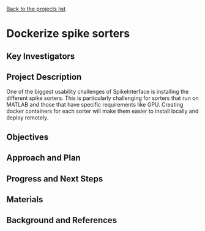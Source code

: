 [Back to the projects list](../../)

<!-- For information on how to write GitHub .md files see https://guides.github.com/features/mastering-markdown/ -->

# Dockerize spike sorters

## Key Investigators

<!-- - Investigator 1 (Affiliation)-->
<!-- - Investigator 2 (Affiliation)-->

## Project Description

One of the biggest usability challenges of SpikeInterface is installing the different spike sorters. This is particularly challenging for sorters that run on MATLAB and those that have specific requirements like GPU. Creating docker containers for each sorter will make them easier to install locally and deploy remotely.

## Objectives

<!-- Briefly describe the objectives of your project. What would you like to achive?-->

<!-- 1. Objective A. Describe it in 1-2 sentences.-->
<!-- 1. Objective B. Describe it in 1-2 sentences.-->
<!-- 1. ...-->

## Approach and Plan

<!-- 1. Describe the steps of your planned approach to reach the objectives.-->
<!-- 1. ... -->
<!-- 1. ... -->

## Progress and Next Steps

<!--Populate this section as you are making progress before/during/after the hackathon-->
<!--Describe the progress you have made on the project,e.g., which objectives you have achieved and how.-->
<!--Describe the next steps you are planing to take to complete the project.-->

## Materials

<!--If available add links to the materials relevant to the project, e.g., the code generated for the project or data used-->
<!--If available add pictures and links to videos that demonstrate what has been accomplished.-->
<!--![Description of picture](Example2.jpg)-->

## Background and References

<!--Use this space for information that may help people better understand your project, like links to papers, source code, or data ,e.g:-->
<!-- - Source code: https://github.com/YourUser/YourRepository -->
<!-- - Documentation: https://link.to.docs -->
<!-- - Test data: https://link.to.test.data -->

